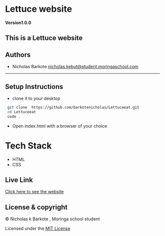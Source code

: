 # Lettuce website

**Version1.0.0**

This is a Lettuce website
---
## Authors
- Nicholas Barkote <nicholas.kebut@student.moringaschool.com>
---

## Setup Instructions

* clone it to your desktop 
```bash
 git clone  https://github.com/barkotenicholas/Lettuceeat.git
 cd Lettuceeat
 code .
  ```
* Open index.html with a browser of your choice
 
# Tech Stack
- HTML
- CSS
 ## Live Link


[Click here to see the website]()


## License & copyright

© Nicholas k Barkote , Moringa school student

Licensed under the [MIT License](LICENSE)